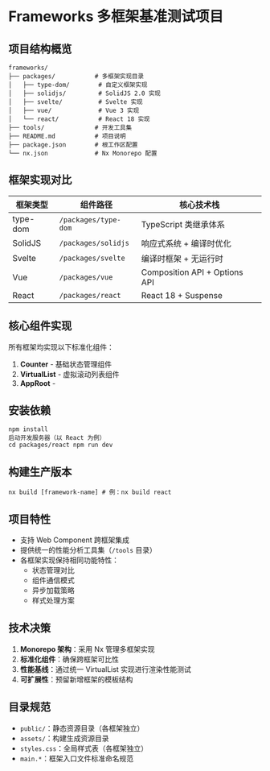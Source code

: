 
# Frameworks 多框架基准测试项目
## 项目结构概览
    
    frameworks/
    ├── packages/           # 多框架实现目录
    │   ├── type-dom/        # 自定义框架实现
    │   ├── solidjs/         # SolidJS 2.0 实现
    │   ├── svelte/          # Svelte 实现
    │   ├── vue/             # Vue 3 实现
    │   └── react/           # React 18 实现
    ├── tools/              # 开发工具集
    ├── README.md           # 项目说明
    ├── package.json        # 根工作区配置
    └── nx.json             # Nx Monorepo 配置


## 框架实现对比

| 框架类型    | 组件路径                          | 核心技术栈                  |
|------------|-----------------------------------|---------------------------|
| type-dom   | `/packages/type-dom`              | TypeScript 类继承体系      |
| SolidJS    | `/packages/solidjs`               | 响应式系统 + 编译时优化    |
| Svelte     | `/packages/svelte`                | 编译时框架 + 无运行时     |
| Vue        | `/packages/vue`                   | Composition API + Options API |
| React      | `/packages/react`                 | React 18 + Suspense       |

## 核心组件实现

所有框架均实现以下标准化组件：
1. **Counter** - 基础状态管理组件
2. **VirtualList** - 虚拟滚动列表组件
3. **AppRoot** -


## 安装依赖

    npm install
    启动开发服务器（以 React 为例）
    cd packages/react npm run dev

## 构建生产版本

    nx build [framework-name] # 例：nx build react

## 项目特性

- 支持 Web Component 跨框架集成
- 提供统一的性能分析工具集（`/tools` 目录）
- 各框架实现保持相同功能特性：
    - 状态管理对比
    - 组件通信模式
    - 异步加载策略
    - 样式处理方案

## 技术决策

1. **Monorepo 架构**：采用 Nx 管理多框架实现
2. **标准化组件**：确保跨框架可比性
3. **性能基线**：通过统一 VirtualList 实现进行渲染性能测试
4. **可扩展性**：预留新增框架的模板结构

## 目录规范

- `public/`：静态资源目录（各框架独立）
- `assets/`：构建生成资源目录
- `styles.css`：全局样式表（各框架独立）
- `main.*`：框架入口文件标准命名规范
